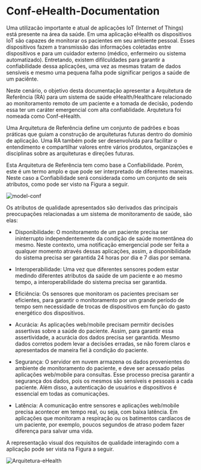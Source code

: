 # Conf-eHealth-Documentation

Uma utilizacão importante e atual de aplicações IoT (Internet of Things) está presente na área da saúde. Em uma aplicação eHealth os dispositivos IoT são capazes de monitorar os pacientes em seu ambiente pessoal. Esses dispositivos fazem a transmissão das informações coletadas entre dispositivos e para um cuidador externo (médico, enfermeiro ou sistema automatizado). Entretando, existem difilculdades para garantir a confiabilidade dessa aplicações, uma vez as mesmas tratam de dados sensíveis e mesmo uma pequena falha pode significar perigos a saúde de um paciênte. 

Neste cenário, o objetivo desta documentação apresentar a Arquitetura de Referência (RA) para um sistema de saúde eHealth/Healthcare relacionado ao monitoramento remoto de um paciente e a tomada de decisão, podendo essa ter um caráter emergencial com alta confiablidade. Arqutetura foi nomeada como Conf-eHealth.

Uma Arquitetura de Referência define um conjunto de padrões e boas práticas que guiam a construção de arquiteturas futuras dentro do domínio de aplicação. Uma RA também pode ser desenvolvida para facilitar o entendimento e compartilhar valores entre vários produtos, organizações e disciplinas sobre as arquiteturas e direções futuras.

Esta Arquitetura de Referência tem como base a Confiabilidade. Porém, este é um termo amplo e que pode ser interpretado de diferentes maneiras. Neste caso a Confiabilidade será considerada como um conjunto de seis atributos, como pode ser visto na Figura a seguir.

![model-conf](https://github.com/Bwenkoi/Conf-eHealth-Documentation/assets/28735848/341647db-067e-4cd2-8fa3-b7b0f4cea24c)

Os atributos de qualidade apresentados são derivados das principais preocupações relacionadas a um sistema de monitoramento de saúde, são elas:

* Disponibilidade: O monitoramento de um paciente precisa ser ininterrupto independentemente da condição de saúde momentânea do mesmo. Neste contexto, uma notificação emergencial pode ser feita a qualquer momento através dessas aplicações, assim, a disponibilidade do sistema precisa ser garantida 24 horas por dia e 7 dias por semana.

* Interoperabilidade: Uma vez que diferentes sensores podem estar medindo diferentes atributos da saúde de um paciente e ao mesmo tempo, a interoperabilidade do sistema precisa ser garantida.
* Eficiência: Os sensores que monitoram os pacientes precisam ser eficientes, para garantir o monitoramento por um grande período de tempo sem necessidade de trocas de dispositivos em função do gasto energético dos dispositivos. 
* Acurácia: As aplicações web/mobile precisam permitir decisões assertivas sobre a saúde do paciente. Assim, para garantir essa assertividade, a acurácia dos dados precisa ser garantida. Mesmo dados corretos podem levar a decisões erradas, se não forem claros e apresentados de maneira fiel à condição do paciente.
* Segurança: O servidor em nuvem armazena os dados provenientes do ambiente de monitoramento do paciente, e deve ser acessado pelas aplicações web/mobile para consultas. Esse processo precisa garantir a segurança dos dados, pois os mesmos são sensíveis e pessoais a cada paciente. Além disso, a autenticação de usuários e dispositivos é essencial em todas as comunicações.
* Latência: A comunicação entre sensores e aplicações web/mobile precisa acontecer em tempo real, ou seja, com baixa latência. Em aplicações que monitoram a respiração ou os batimentos cardíacos de um paciente, por exemplo, poucos segundos de atraso podem fazer diferença para salvar uma vida.

A representação visual dos requisitos de qualidade interagindo com a aplicação pode ser vista na Figura a seguir.

![Arquitetura-eHealth](https://github.com/Bwenkoi/Conf-eHealth-Documentation/assets/28735848/004bfced-b52d-4b68-885e-94482ff590e1)



